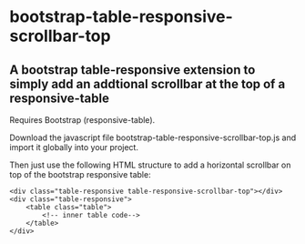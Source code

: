 # bootstrap-table-responsive-scrollbar-top
## A bootstrap table-responsive extension to simply add an addtional scrollbar at the top of a responsive-table ##

Requires Bootstrap (responsive-table).

Download the javascript file bootstrap-table-responsive-scrollbar-top.js and import it globally into your project.

Then just use the following HTML structure to add a horizontal scrollbar on top of the bootstrap responsive table:

```
<div class="table-responsive table-responsive-scrollbar-top"></div>
<div class="table-responsive">
    <table class="table">
        <!-- inner table code-->
    </table>
</div>
```
